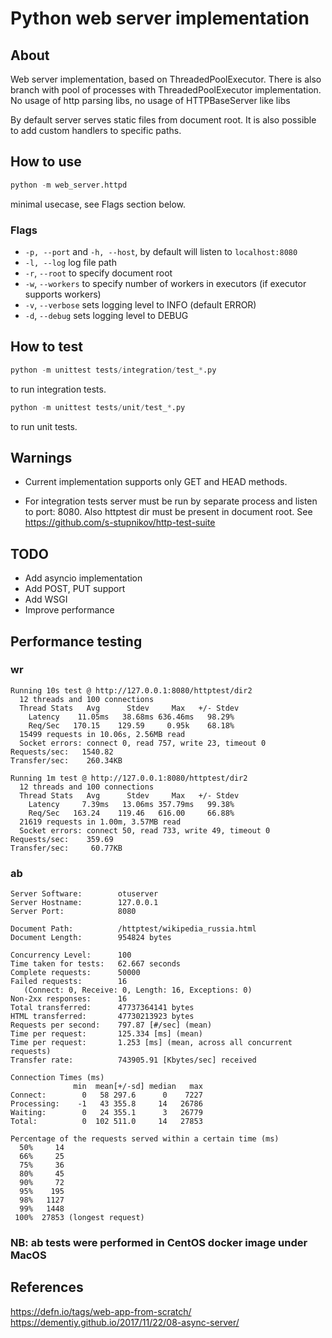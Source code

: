# Python web server implementation

## About

Web server implementation, based on ThreadedPoolExecutor. There is also branch with pool of processes with ThreadedPoolExecutor implementation. No usage of http parsing libs, no usage of HTTPBaseServer like libs

By default server serves static files from document root. It is also possible to add custom handlers to specific paths.

## How to use

```python
python -m web_server.httpd
```

minimal usecase, see Flags section below.

### Flags

* `-p, --port` and `-h, --host`, by default will listen to `localhost:8080`
* `-l, --log` log file path
* `-r`, `--root` to specify document root
* `-w`, `--workers` to specify number of workers in executors (if executor supports workers)
* `-v`, `--verbose` sets logging level to INFO (default ERROR)
* `-d`, `--debug` sets logging level to DEBUG

## How to test

```python
python -m unittest tests/integration/test_*.py
```

to run integration tests.

```python
python -m unittest tests/unit/test_*.py
```

to run unit tests.

## Warnings

* Current implementation supports only GET and HEAD methods.

* For integration tests server must be run by separate process and listen to port: 8080. Also httptest
dir must be present in document root. See <https://github.com/s-stupnikov/http-test-suite>

## TODO

* Add asyncio implementation
* Add POST, PUT support
* Add WSGI
* Improve performance

## Performance testing

### wr

```text
Running 10s test @ http://127.0.0.1:8080/httptest/dir2
  12 threads and 100 connections
  Thread Stats   Avg      Stdev     Max   +/- Stdev
    Latency    11.05ms   38.68ms 636.46ms   98.29%
    Req/Sec   170.15    129.59     0.95k    68.18%
  15499 requests in 10.06s, 2.56MB read
  Socket errors: connect 0, read 757, write 23, timeout 0
Requests/sec:   1540.82
Transfer/sec:    260.34KB

Running 1m test @ http://127.0.0.1:8080/httptest/dir2
  12 threads and 100 connections
  Thread Stats   Avg      Stdev     Max   +/- Stdev
    Latency     7.39ms   13.06ms 357.79ms   99.38%
    Req/Sec   163.24    119.46   616.00     66.88%
  21619 requests in 1.00m, 3.57MB read
  Socket errors: connect 50, read 733, write 49, timeout 0
Requests/sec:    359.69
Transfer/sec:     60.77KB
```

### ab

```text
Server Software:        otuserver
Server Hostname:        127.0.0.1
Server Port:            8080

Document Path:          /httptest/wikipedia_russia.html
Document Length:        954824 bytes

Concurrency Level:      100
Time taken for tests:   62.667 seconds
Complete requests:      50000
Failed requests:        16
   (Connect: 0, Receive: 0, Length: 16, Exceptions: 0)
Non-2xx responses:      16
Total transferred:      47737364141 bytes
HTML transferred:       47730213923 bytes
Requests per second:    797.87 [#/sec] (mean)
Time per request:       125.334 [ms] (mean)
Time per request:       1.253 [ms] (mean, across all concurrent requests)
Transfer rate:          743905.91 [Kbytes/sec] received

Connection Times (ms)
              min  mean[+/-sd] median   max
Connect:        0   58 297.6      0    7227
Processing:    -1   43 355.8     14   26786
Waiting:        0   24 355.1      3   26779
Total:          0  102 511.0     14   27853

Percentage of the requests served within a certain time (ms)
  50%     14
  66%     25
  75%     36
  80%     45
  90%     72
  95%    195
  98%   1127
  99%   1448
 100%  27853 (longest request)
 ```

### NB: ab tests were performed in CentOS docker image under MacOS

## References

<https://defn.io/tags/web-app-from-scratch/>
<https://dementiy.github.io/2017/11/22/08-async-server/>
